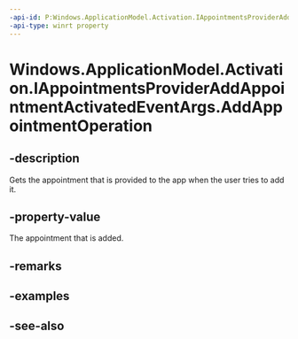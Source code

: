 ```yaml
---
-api-id: P:Windows.ApplicationModel.Activation.IAppointmentsProviderAddAppointmentActivatedEventArgs.AddAppointmentOperation
-api-type: winrt property
---
```


<!-- Property syntax
public Windows.ApplicationModel.Appointments.AppointmentsProvider.AddAppointmentOperation AddAppointmentOperation { get; }
-->

# Windows.ApplicationModel.Activation.IAppointmentsProviderAddAppointmentActivatedEventArgs.AddAppointmentOperation

## -description
Gets the appointment that is provided to the app when the user tries to add it.

## -property-value
The appointment that is added.

## -remarks

## -examples

## -see-also
